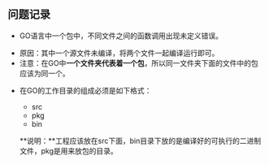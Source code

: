 ## 问题记录

- GO语言中一个包中，不同文件之间的函数调用出现未定义错误。

 * 原因：其中一个源文件未编译，将两个文件一起编译运行即可。
 * 注意：在GO中**一个文件夹代表着一个包**，所以同一文件夹下面的文件中的包应该为同一个。
 
- 在GO的工作目录的组成必须是如下格式：

  * src
  * pkg
  * bin
  
  **说明：**工程应该放在src下面，bin目录下放的是编译好的可执行的二进制文件，pkg是用来放包的目录。
